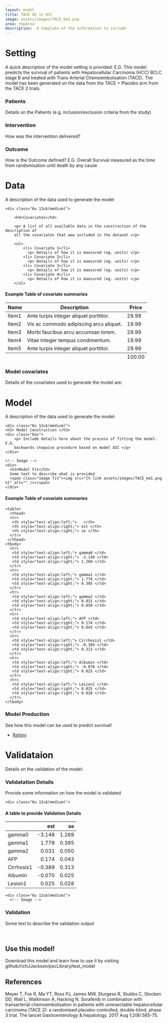 ```yaml
---
layout: model
title: TACE OS in HCC
image: assets/images/TACE_km1.png
area: tmpArea
description:  A template of the information to include
---
```


<!------>
<!------>

<!-- Setting -->
# Setting 
A quick description of the model setting is provided:  E.G. This model
predicts the survival of patients with Hepatocellular Carcinoma (HCC) BCLC stage 
B and treated with Trans Arterial Chemoembolisation (TACE).  The model has been 
generated on the data from the TACE + Placebo arm from the TACE 2 trials.

<div class="row">
	<div class="4u 12u$(medium)">
		<h3> Patients </h3>
		<p> Details on the Patients (e.g. inclusion/exclusion criteria from the 
		study) </p>
	</div>
	<div class="4u 12u$(medium)">
		<h3> Intervention </h3>
		<p> How was the intervention delivered? </p>
	</div>
	<div class="4u$ 12u$(medium)">
		<h3> Outcome </h3>
		<p> How is the Outcome defined?  E.G. Overall Survival measured as the time 
		from randomisation until death by any cause </p>
	</div>
</div>


<!------>
<!------>


<!-- Data -->
<h1 id="data">Data</h1>

<p> A description of the data used to generate the model </p>

<div class="row 200%">
	
	<div class="6u 12u$(medium)">

		<h4>Covariates</h4>
		
		<p> A list of all available data in the construction of the description of 
		all the covariates that wew included in the dataset </p>
		
		<ul>
			<li> Covariate 1</li>
			  <p> Details of how it is maesured (eg. units) </p>
			<li> Covariate 2</li>
			  <p> Details of how it is maesured (eg. units) </p>
			<li> Covariate 3</li>
			  <p> Details of how it is maesured (eg. units) </p>
			<li> Covariate 4</li>
			  <p> Details of how it is maesured (eg. units) </p>
		</ul>

  <!-- Table -->
  
  <h4>Example Table of covariate summaries</h4>
  <div class="table-wrapper">
  	<table>
  		<thead>
  			<tr>
  				<th>Name</th>
  				<th>Description</th>
  				<th>Price</th>
  			</tr>
  		</thead>
  		<tbody>
  			<tr>
  				<td>Item1</td>
  				<td>Ante turpis integer aliquet porttitor.</td>
  				<td>29.99</td>
  			</tr>
  			<tr>
  				<td>Item2</td>
  				<td>Vis ac commodo adipiscing arcu aliquet.</td>
  				<td>19.99</td>
  			</tr>
  			<tr>
  				<td>Item3</td>
  				<td> Morbi faucibus arcu accumsan lorem.</td>
  				<td>29.99</td>
  			</tr>
  			<tr>
  				<td>Item4</td>
  				<td>Vitae integer tempus condimentum.</td>
  				<td>19.99</td>
  			</tr>
  			<tr>
  				<td>Item5</td>
  				<td>Ante turpis integer aliquet porttitor.</td>
  				<td>29.99</td>
  			</tr>
  		</tbody>
  		<tfoot>
  			<tr>
  				<td colspan="2"></td>
  				<td>100.00</td>
  			</tr>
  		</tfoot>
  	</table>
  </div>
  
  <!-- End Table -->
  
  </div>
  

  
  <div class="6u 12u$(medium)">
    <!-- Image -->
    <h3>Model covariates</h3>
    Details of the covariates used to generate the model are:
    <span class="image fit"><img src="{% link assets/images/TACE_dataPlot.png %}" alt="" /></span>
    </div>
     <!-- End Image -->
  </div>



<!------>
<!------>
 
<!-- Model -->
<h1 id="data"> Model </h1>

<p> A description of the data used to generate the model: </p>

<div class="row 200%">
	
	<div class="6u 12u$(medium)">
    <h3> Model Construction </h3>
    <div class="box">
    	<p> Include details here about the process of fitting the model.  E.G. 
    	backwards stepwise procedure based on model AIC </p>
    </div>
    
    <!-- Image -->
    <div>
      <h3>Model Fit</h3>
      Some text to describe what is provided
      <span class="image fit"><img src="{% link assets/images/TACE_km1.png %}" alt="" /></span>
    </div>
  
  </div>
    <!-- End Image -->
    
    
    
  <div class="6u 12u$(medium)">

<!-- Table -->
	
  <h4>Example Table of covariate summaries</h4>
  <div class="modelTable">
  	
  	<table>
      <thead>
      <tr>
       <th style="text-align:left;">   </th>
       <th style="text-align:right;"> est </th>
       <th style="text-align:right;"> se </th>
      </tr>
     </thead>
    <tbody>
      <tr>
       <td style="text-align:left;"> gamma0 </td>
       <td style="text-align:right;"> -3.148 </td>
       <td style="text-align:right;"> 1.269 </td>
      </tr>
      <tr>
       <td style="text-align:left;"> gamma1 </td>
       <td style="text-align:right;"> 1.778 </td>
       <td style="text-align:right;"> 0.395 </td>
      </tr>
      <tr>
       <td style="text-align:left;"> gamma2 </td>
       <td style="text-align:right;"> 0.031 </td>
       <td style="text-align:right;"> 0.050 </td>
      </tr>
      <tr>
       <td style="text-align:left;"> AFP </td>
       <td style="text-align:right;"> 0.174 </td>
       <td style="text-align:right;"> 0.043 </td>
      </tr>
      <tr>
       <td style="text-align:left;"> Cirrhosis1 </td>
       <td style="text-align:right;"> -0.389 </td>
       <td style="text-align:right;"> 0.313 </td>
      </tr>
      <tr>
       <td style="text-align:left;"> Albumin </td>
       <td style="text-align:right;"> -0.070 </td>
       <td style="text-align:right;"> 0.025 </td>
      </tr>
      <tr>
       <td style="text-align:left;"> Lesion1 </td>
       <td style="text-align:right;"> 0.025 </td>
       <td style="text-align:right;"> 0.028 </td>
      </tr>
    </tbody>
  </table>
  </div>
  <!-- End Table -->
  <div>
    <h3> Model Preduction</h3>
    See how this model can be used to predict survival!
    <ul class="actions">
      <li><a href="#" class="button special">Rshiny</a></li>
    </ul>
  </div>
 
 </div>
  
</div>
 
 <!------>
 <!------>


<!-- Validation -->
<h1 id="data"> Validataion </h1>

<p> Details on the validation of the model: </p>


<h3> Validatation Details </h3>
<div class="box">
	<p> Provide some information on how the model is validated </p>
</div>


<div class="row 200%">

	<div class="6u 12u$(medium)">

  <h4>A table to provide Validation Details</h4>
  
  <div class="table-wrapper">
  	<table>
   <thead>
    <tr>
     <th style="text-align:left;">   </th>
     <th style="text-align:right;"> est </th>
     <th style="text-align:right;"> se </th>
    </tr>
   </thead>
  <tbody>
    <tr>
     <td style="text-align:left;"> gamma0 </td>
     <td style="text-align:right;"> -3.148 </td>
     <td style="text-align:right;"> 1.269 </td>
    </tr>
    <tr>
     <td style="text-align:left;"> gamma1 </td>
     <td style="text-align:right;"> 1.778 </td>
     <td style="text-align:right;"> 0.395 </td>
    </tr>
    <tr>
     <td style="text-align:left;"> gamma2 </td>
     <td style="text-align:right;"> 0.031 </td>
     <td style="text-align:right;"> 0.050 </td>
    </tr>
    <tr>
     <td style="text-align:left;"> AFP </td>
     <td style="text-align:right;"> 0.174 </td>
     <td style="text-align:right;"> 0.043 </td>
    </tr>
    <tr>
     <td style="text-align:left;"> Cirrhosis1 </td>
     <td style="text-align:right;"> -0.389 </td>
     <td style="text-align:right;"> 0.313 </td>
    </tr>
    <tr>
     <td style="text-align:left;"> Albumin </td>
     <td style="text-align:right;"> -0.070 </td>
     <td style="text-align:right;"> 0.025 </td>
    </tr>
    <tr>
     <td style="text-align:left;"> Lesion1 </td>
     <td style="text-align:right;"> 0.025 </td>
     <td style="text-align:right;"> 0.028 </td>
    </tr>
  </tbody>
  </table>
  </div>

  </div>
  
  	<div class="6u 12u$(medium)">
  	  <!-- Image -->
  <h3>Validation</h3>

  Some text to describe the validation output

  <span class="image fit"><img src="{% link ./assets/images/TACE_km1.png %}" alt="" /></span>
  <span class="image fit"><img src="{% link assets/images/pic03.jpg %}" alt="" /></span>
   </div>

   
  </div>


<!------>
<!------>

## Use this model!


Download this model and learn how to use it by visiting 
github/richJJackson/pscLibrary/test_model


<!------>
<!------>
 
## References

Meyer T, Fox R, Ma YT, Ross PJ, James MW, Sturgess R, Stubbs C, Stocken DD, Wall 
L, Watkinson A, Hacking N. Sorafenib in combination with transarterial 
chemoembolisation in patients with unresectable hepatocellular carcinoma (TACE 
2): a randomised placebo-controlled, double-blind, phase 3 trial. The lancet 
Gastroenterology & hepatology. 2017 Aug 1;2(8):565-75.


